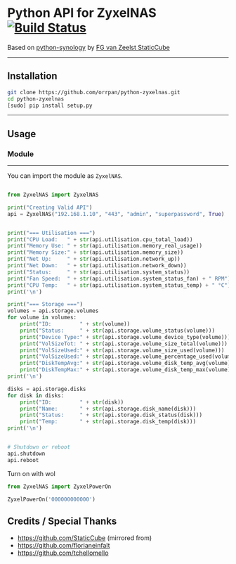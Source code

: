 # Python API for ZyxelNAS [![Build Status](https://travis-ci.org/orrpan/python-zyxelnas.svg?branch=master)](https://travis-ci.org/orrpan/python-zyxelnas)

Based on [python-synology](https://github.com/StaticCube/python-synology) by [FG van Zeelst StaticCube](https://github.com/StaticCube/)

-----
## Installation
```sh
git clone https://github.com/orrpan/python-zyxelnas.git
cd python-zyxelnas
[sudo] pip install setup.py
```
-----
## Usage

### Module
------

You can import the module as `ZyxelNAS`.

```python

from ZyxelNAS import ZyxelNAS

print("Creating Valid API")
api = ZyxelNAS("192.168.1.10", "443", "admin", "superpassword", True)


print("=== Utilisation ===")
print("CPU Load:   " + str(api.utilisation.cpu_total_load))
print("Memory Use: " + str(api.utilisation.memory_real_usage))
print("Memory Size:" + str(api.utilisation.memory_size))
print("Net Up:     " + str(api.utilisation.network_up))
print("Net Down:   " + str(api.utilisation.network_down))
print("Status:     " + str(api.utilisation.system_status))
print("Fan Speed:  " + str(api.utilisation.system_status_fan) + " RPM")
print("CPU Temp:   " + str(api.utilisation.system_status_temp) + " °C")
print('\n')

print("=== Storage ===")
volumes = api.storage.volumes
for volume in volumes:
    print("ID:         " + str(volume))
    print("Status:     " + str(api.storage.volume_status(volume)))
    print("Device Type:" + str(api.storage.volume_device_type(volume)))
    print("VolSizeTot: " + str(api.storage.volume_size_total(volume)))
    print("VolSizeUsed:" + str(api.storage.volume_size_used(volume)))
    print("VolSizeUsed:" + str(api.storage.volume_percentage_used(volume)) + " %")
    print("DiskTempAvg:" + str(api.storage.volume_disk_temp_avg(volume)))
    print("DiskTempMax:" + str(api.storage.volume_disk_temp_max(volume)))
print('\n')

disks = api.storage.disks
for disk in disks:
    print("ID:         " + str(disk))
    print("Name:       " + str(api.storage.disk_name(disk)))
    print("Status:     " + str(api.storage.disk_status(disk)))
    print("Temp:       " + str(api.storage.disk_temp(disk)))
print('\n')


# Shutdown or reboot
api.shutdown
api.reboot

```

Turn on with wol
```python
from ZyxelNAS import ZyxelPowerOn

ZyxelPowerOn('000000000000')
```

## Credits / Special Thanks
- https://github.com/StaticCube (mirrored from)
- https://github.com/florianeinfalt
- https://github.com/tchellomello
